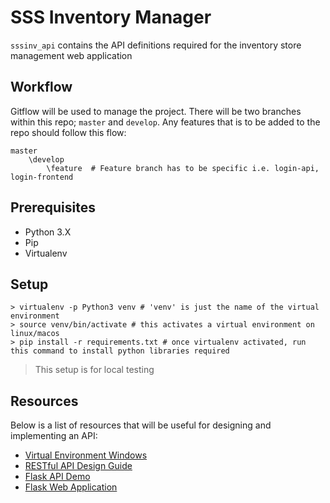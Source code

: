 # SSS Inventory Manager
`sssinv_api` contains the API definitions required for the inventory store management web application

## Workflow
Gitflow will be used to manage the project. There will be two branches within this repo; `master` and `develop`. Any features that is to be added to the repo should follow this flow:
```
master
    \develop
        \feature  # Feature branch has to be specific i.e. login-api, login-frontend
```

## Prerequisites
- Python 3.X
- Pip
- Virtualenv

## Setup
```
> virtualenv -p Python3 venv # 'venv' is just the name of the virtual environment
> source venv/bin/activate # this activates a virtual environment on linux/macos
> pip install -r requirements.txt # once virtualenv activated, run this command to install python libraries required  
```
> This setup is for local testing

## Resources
Below is a list of resources that will be useful for designing and implementing an API:
- [Virtual Environment Windows](https://programwithus.com/learn-to-code/Pip-and-virtualenv-on-Windows/)
- [RESTful API Design Guide](https://apiguide.readthedocs.io/en/latest/build_and_publish/use_RESTful_urls.html)
- [Flask API Demo](https://programminghistorian.org/en/lessons/creating-apis-with-python-and-flask)
- [Flask Web Application](https://www.freecodecamp.org/news/how-to-build-a-web-application-using-flask-and-deploy-it-to-the-cloud-3551c985e492/)
